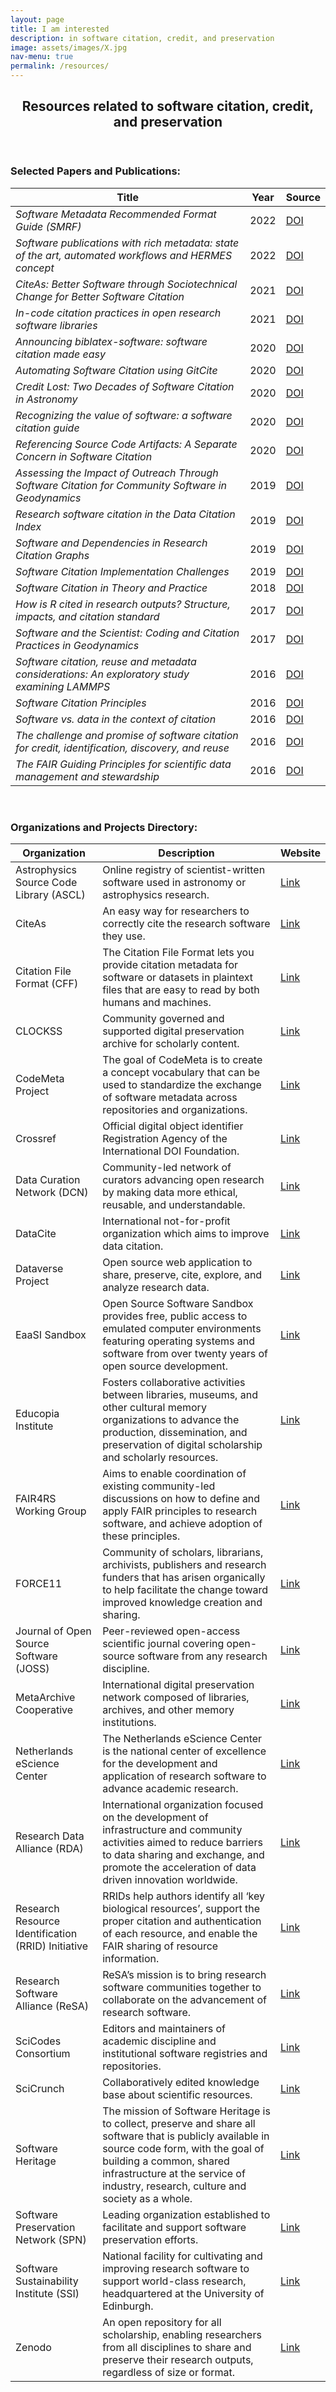 ```yaml
---
layout: page
title: I am interested
description: in software citation, credit, and preservation
image: assets/images/X.jpg
nav-menu: true
permalink: /resources/
---
```


<section id="one">
	<div class="inner">
		<header class="major">
			<h2>Resources related to software citation, credit, and preservation</h2>
		</header>
	
<div class="row">	
	<h3 id="content">Selected Papers and Publications:</h3>
	<div class="table-wrapper">
				<table>
			<thead>
				<tr>
					<th>Title</th>
					<th>Year</th>
					<th>Source</th>
				</tr>
			</thead>
			<tbody>	
				<tr>
					<td><i>Software Metadata Recommended Format Guide (SMRF)</i></td>
					<td>2022</td>
					<td><a rel="resources" href="https://doi.org/10.7298/xe9s-3b15">DOI</a></td>
				</tr>
				<tr>
					<td><i>Software publications with rich metadata: state of the art, automated workflows and HERMES concept</i></td>
					<td>2022</td>
					<td><a rel="resources" href="https://doi.org/10.48550/arXiv.2201.09015">DOI</a></td>
				</tr>
				<tr>
					<td><i>CiteAs: Better Software through Sociotechnical Change for Better Software Citation</i></td>
					<td>2021</td>
					<td><a rel="resources" href="https://doi.org/10.1145/3462204.3482889">DOI</a></td>
				</tr>
				<tr>
					<td><i>In-code citation practices in open research software libraries</i></td>
					<td>2021</td>
					<td><a rel="resources" href="https://doi.org/10.1016/j.joi.2021.101139">DOI</a></td>
				</tr>
				<tr>
					<td><i>Announcing biblatex-software: software citation made easy</i></td>
					<td>2020</td>
					<td><a rel="resources" href="https://doi.org/10.1145/3417564.3417570">DOI</a></td>
				</tr>
				<tr>
					<td><i>Automating Software Citation using GitCite</i></td>
					<td>2020</td>
					<td><a rel="resources" href="https://doi.org/10.1109/ICDE48307.2020.00162">DOI</a></td>
				</tr>
				<tr>
					<td><i>Credit Lost: Two Decades of Software Citation in Astronomy</i></td>
					<td>2020</td>
					<td><a rel="resources" href="https://doi.org/10.3847/1538-4365/ab7be6">DOI</a></td>
				</tr>
				<tr>
					<td><i>Recognizing the value of software: a software citation guide</i></td>
					<td>2020</td>
					<td><a rel="resources" href="https://doi.org/10.12688/f1000research.26932.2">DOI</a></td>
				</tr>
				<tr>
					<td><i>Referencing Source Code Artifacts: A Separate Concern in Software Citation</i></td>
					<td>2020</td>
					<td><a rel="resources" href="https://doi.org/10.1109/MCSE.2019.2963148">DOI</a></td>
				</tr>
				<tr>
					<td><i>Assessing the Impact of Outreach Through Software Citation for Community Software in Geodynamics</i></td>
					<td>2019</td>
					<td><a rel="resources" href="https://doi.org/10.1109/MCSE.2019.2940221">DOI</a></td>
				</tr>
				<tr>
					<td><i>Research software citation in the Data Citation Index</i></td>
					<td>2019</td>
					<td><a rel="resources" href="https://doi.org/10.1016/j.joi.2019.03.005">DOI</a></td>
				</tr>
				<tr>
					<td><i>Software and Dependencies in Research Citation Graphs</i></td>
					<td>2019</td>
					<td><a rel="resources" href="https://doi.org/10.1109/MCSE.2019.2952840">DOI</a></td>
				</tr>
				<tr>
					<td><i>Software Citation Implementation Challenges</i></td>
					<td>2019</td>
					<td><a rel="resources" href="https://doi.org/10.48550/arXiv.1905.08674">DOI</a></td>
				</tr>
				<tr>
					<td><i>Software Citation in Theory and Practice</i></td>
					<td>2018</td>
					<td><a rel="resources" href="https://doi.org/10.48550/arXiv.1807.08149">DOI</a></td>
				</tr>
				<tr>
					<td><i>How is R cited in research outputs? Structure, impacts, and citation standard</i></td>
					<td>2017</td>
					<td><a rel="resources" href="https://doi.org/10.1016/j.joi.2017.08.003">DOI</a></td>
				</tr>
				<tr>
					<td><i>Software and the Scientist: Coding and Citation Practices in Geodynamics</i></td>
					<td>2017</td>
					<td><a rel="resources" href="https://doi.org/10.1002/2016EA000225">DOI</a></td>
				</tr>
				<tr>
					<td><i>Software citation, reuse and metadata considerations: An exploratory study examining LAMMPS</i></td>
					<td>2016</td>
					<td><a rel="resources" href="https://doi.org/10.1002/pra2.2016.14505301072">DOI</a></td>
				</tr>
				<tr>
					<td><i>Software Citation Principles</i></td>
					<td>2016</td>
					<td><a rel="resources" href="https://doi.org/10.7717/peerj-cs.86">DOI</a></td>
				</tr>
				<tr>
					<td><i>Software vs. data in the context of citation</i></td>
					<td>2016</td>
					<td><a rel="resources" href="http://dx.doi.org/10.7287/peerj.preprints.2630v1">DOI</a></td>
				</tr>
				<tr>
					<td><i>The challenge and promise of software citation for credit, identification, discovery, and reuse</i></td>
					<td>2016</td>
					<td><a rel="resources" href="https://doi.org/10.48550/arXiv.1601.04734">DOI</a></td>
				</tr>
				<tr>
					<td><i>The FAIR Guiding Principles for scientific data management and stewardship</i></td>
					<td>2016</td>
					<td><a rel="resources" href="https://doi.org/10.1038/sdata.2016.18">DOI</a></td>
				</tr>
			</tbody>
			<tfoot>
			</tfoot>
		</table>
	</div>
</div>
<br>

<h3 id="content">Organizations and Projects Directory:</h3>
		
<div class="row">		
	<div class="table-wrapper">
		<table>
			<thead>
				<tr>
					<th>Organization</th>
					<th>Description</th>
					<th>Website</th>
				</tr>
			</thead>
			<tbody>	
				<tr>
					<td>Astrophysics Source Code Library (ASCL)</td>
					<td>Online registry of scientist-written software used in astronomy or astrophysics research.</td>
					<td><a rel="resources" href="https://ascl.net/">Link</a></td>
				</tr>
				<tr>
					<td>CiteAs</td>
					<td>An easy way for researchers to correctly cite the research software they use.</td>
					<td><a rel="resources" href="https://citeas.org/">Link</a></td>
				</tr>
					<td>Citation File Format (CFF)</td>
					<td>The Citation File Format lets you provide citation metadata for software or datasets in plaintext files that are easy to read by both humans and machines.</td>
					<td><a rel="resources" href="https://citation-file-format.github.io/">Link</a></td>
				</tr>
				<tr>
					<td>CLOCKSS</td>
					<td>Community governed and supported digital preservation archive for scholarly content.</td>
					<td><a rel="resources" href="https://clockss.org/">Link</a></td>
				</tr>
				<tr>
					<td>CodeMeta Project</td>
					<td>The goal of CodeMeta is to create a concept vocabulary that can be used to standardize the exchange of software metadata across repositories and organizations.</td>
					<td><a rel="resources" href="https://codemeta.github.io/">Link</a></td>
				</tr>
				<tr>
					<td>Crossref</td>
					<td>Official digital object identifier Registration Agency of the International DOI Foundation.</td>
					<td><a rel="resources" href="https://www.crossref.org/">Link</a></td>
				</tr>
				<tr>
					<td>Data Curation Network (DCN)</td>
					<td>Community-led network of curators advancing open research by making data more ethical, reusable, and understandable.</td>
					<td><a rel="resources" href="https://datacurationnetwork.org/">Link</a></td>
				</tr>
				<tr>
					<td>DataCite</td>
					<td>International not-for-profit organization which aims to improve data citation.</td>
					<td><a rel="resources" href="https://datacite.org/">Link</a></td>
				</tr>
				<tr>
					<td>Dataverse Project</td>
					<td>Open source web application to share, preserve, cite, explore, and analyze research data.</td>
					<td><a rel="resources" href="https://dataverse.org/">Link</a></td>
				</tr>
				<tr>
					<td>EaaSI Sandbox</td>
					<td>Open Source Software Sandbox provides free, public access to emulated computer environments featuring operating systems and software from over twenty years of open source development.</td>
					<td><a rel="resources" href="https://eaasi-sandbox.softwarepreservationnetwork.org/">Link</a></td>
				</tr>
				<tr>
					<td>Educopia Institute</td>
					<td>Fosters collaborative activities between libraries, museums, and other cultural memory organizations to advance the production, dissemination, and preservation of digital scholarship and scholarly resources.</td>
					<td><a rel="resources" href="https://educopia.org/">Link</a></td>
				</tr>
				<tr>
					<td>FAIR4RS Working Group</td>
					<td>Aims to enable coordination of existing community-led discussions on how to define and apply FAIR principles to research software, and achieve adoption of these principles.</td>
					<td><a rel="resources" href="https://www.rd-alliance.org/groups/fair-research-software-fair4rs-wg">Link</a></td>
				</tr>
				<tr>
					<td>FORCE11</td>
					<td>Community of scholars, librarians, archivists, publishers and research funders that has arisen organically to help facilitate the change toward improved knowledge creation and sharing.</td>
					<td><a rel="resources" href="https://force11.org/">Link</a></td>
				</tr>
				<tr>
					<td>Journal of Open Source Software (JOSS)</td>
					<td>Peer-reviewed open-access scientific journal covering open-source software from any research discipline.</td>
					<td><a rel="resources" href="https://joss.theoj.org/">Link</a></td>
				</tr>
				<tr>
					<td>MetaArchive Cooperative</td>
					<td>International digital preservation network composed of libraries, archives, and other memory institutions.</td>
					<td><a rel="resources" href="https://metaarchive.org/">Link</a></td>
				</tr>
				<tr>
					<td>Netherlands eScience Center</td>
					<td>The Netherlands eScience Center is the national center of excellence for the development and application of research software to advance academic research.</td>
					<td><a rel="resources" href="https://www.esciencecenter.nl/">Link</a></td>
				</tr>
				<tr>
					<td>Research Data Alliance (RDA)</td>
					<td>International organization focused on the development of infrastructure and community activities aimed to reduce barriers to data sharing and exchange, and promote the acceleration of data driven innovation worldwide.</td>
					<td><a rel="resources" href="https://www.rd-alliance.org/">Link</a></td>
				</tr>
				<tr>
					<td>Research Resource Identification (RRID) Initiative</td>
					<td>RRIDs help authors identify all ‘key biological resources’, support the proper citation and authentication of each resource, and enable the FAIR sharing of resource information.</td>
					<td><a rel="resources" href="https://www.rrids.org/">Link</a></td>
				</tr>
				<tr>
					<td>Research Software Alliance (ReSA)</td>
					<td>ReSA’s mission is to bring research software communities together to collaborate on the advancement of research software.</td>
					<td><a rel="resources" href="https://www.researchsoft.org/">Link</a></td>
				</tr>
				<tr>
					<td>SciCodes Consortium</td>
					<td>Editors and maintainers of academic discipline and institutional software registries and repositories.</td>
					<td><a rel="resources" href="https://scicodes.net/">Link</a></td>
				</tr>
				<tr>
					<td>SciCrunch</td>
					<td>Collaboratively edited knowledge base about scientific resources.</td>
					<td><a rel="resources" href="https://scicrunch.org/">Link</a></td>
				</tr>
				<tr>
					<td>Software Heritage</td>
					<td>The mission of Software Heritage is to collect, preserve and share all software that is publicly available in source code form, with the goal of building a common, shared infrastructure at the service of industry, research, culture and society as a whole.</td>
					<td><a rel="resources" href="https://www.softwareheritage.org/">Link</a></td>
				</tr>
				<tr>
					<td>Software Preservation Network (SPN)</td>
					<td>Leading organization established to facilitate and support software preservation efforts.</td>
					<td><a rel="resources" href="https://www.softwarepreservationnetwork.org/">Link</a></td>
				</tr>
				<tr>
					<td>Software Sustainability Institute (SSI)</td>
					<td>National facility for cultivating and improving research software to support world-class research, headquartered at the University of Edinburgh.</td>
					<td><a rel="resources" href="https://www.software.ac.uk/">Link</a></td>
				</tr>
				<tr>
					<td>Zenodo</td>
					<td>An open repository for all scholarship, enabling researchers from all disciplines to share and preserve their research outputs, regardless of size or format.</td>
					<td><a rel="resources" href="https://zenodo.org/">Link</a></td>
				</tr>
			</tbody>
			<tfoot>
			</tfoot>
		</table>
	</div>
</div>
		
